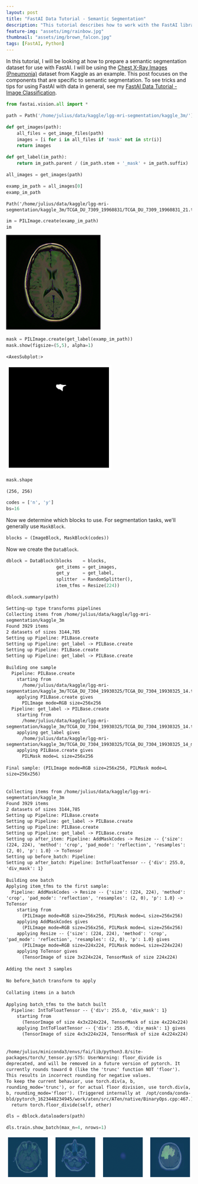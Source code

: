 ```yaml
---
layout: post
title: "FastAI Data Tutorial - Semantic Segmentation"
description: "This tutorial describes how to work with the FastAI library for semantic segmentation"
feature-img: "assets/img/rainbow.jpg"
thumbnail: "assets/img/brown_falcon.jpg"
tags: [FastAI, Python]
---
```


In this tutorial, I will be looking at how to prepare a semantic segmentation dataset for use with FastAI. I will be using the [Chest X-Ray Images (Pneumonia)](https://www.kaggle.com/paultimothymooney/chest-xray-pneumonia) dataset from Kaggle as an example. This post focuses on the components that are specific to semantic segmentation. To see tricks and tips for using FastAI with data in general, see my [FastAI Data Tutorial - Image Classification](https://jss367.github.io/fastai-data-tutorial-image-classification.html).


```python
from fastai.vision.all import *
```


```python
path = Path('/home/julius/data/kaggle/lgg-mri-segmentation/kaggle_3m/')
```


```python
def get_images(path):
    all_files = get_image_files(path)
    images = [i for i in all_files if 'mask' not in str(i)]
    return images
```


```python
def get_label(im_path):
    return im_path.parent / (im_path.stem + '_mask' + im_path.suffix)
```


```python
all_images = get_images(path)
```


```python
examp_im_path = all_images[0]
examp_im_path
```




    Path('/home/julius/data/kaggle/lgg-mri-segmentation/kaggle_3m/TCGA_DU_7309_19960831/TCGA_DU_7309_19960831_21.tif')




```python
im = PILImage.create(examp_im_path)
im
```




    
![png](2022-01-02-fastai-data-tutorial-semantic-segmentation_files/2022-01-02-fastai-data-tutorial-semantic-segmentation_8_0.png)
    




```python
mask = PILImage.create(get_label(examp_im_path))
mask.show(figsize=(5,5), alpha=1)
```




    <AxesSubplot:>




    
![png](2022-01-02-fastai-data-tutorial-semantic-segmentation_files/2022-01-02-fastai-data-tutorial-semantic-segmentation_9_1.png)
    



```python
mask.shape
```




    (256, 256)




```python
codes = ['n', 'y']
bs=16
```

Now we determine which blocks to use. For segmentation tasks, we'll generally use `MaskBlock`.


```python
blocks = (ImageBlock, MaskBlock(codes))
```

Now we create the `DataBlock`.


```python
dblock = DataBlock(blocks    = blocks,
                   get_items = get_images,
                   get_y     = get_label,
                   splitter  = RandomSplitter(),
                   item_tfms = Resize(224))
```


```python
dblock.summary(path)
```

    Setting-up type transforms pipelines
    Collecting items from /home/julius/data/kaggle/lgg-mri-segmentation/kaggle_3m
    Found 3929 items
    2 datasets of sizes 3144,785
    Setting up Pipeline: PILBase.create
    Setting up Pipeline: get_label -> PILBase.create
    Setting up Pipeline: PILBase.create
    Setting up Pipeline: get_label -> PILBase.create
    
    Building one sample
      Pipeline: PILBase.create
        starting from
          /home/julius/data/kaggle/lgg-mri-segmentation/kaggle_3m/TCGA_DU_7304_19930325/TCGA_DU_7304_19930325_14.tif
        applying PILBase.create gives
          PILImage mode=RGB size=256x256
      Pipeline: get_label -> PILBase.create
        starting from
          /home/julius/data/kaggle/lgg-mri-segmentation/kaggle_3m/TCGA_DU_7304_19930325/TCGA_DU_7304_19930325_14.tif
        applying get_label gives
          /home/julius/data/kaggle/lgg-mri-segmentation/kaggle_3m/TCGA_DU_7304_19930325/TCGA_DU_7304_19930325_14_mask.tif
        applying PILBase.create gives
          PILMask mode=L size=256x256
    
    Final sample: (PILImage mode=RGB size=256x256, PILMask mode=L size=256x256)
    
    
    Collecting items from /home/julius/data/kaggle/lgg-mri-segmentation/kaggle_3m
    Found 3929 items
    2 datasets of sizes 3144,785
    Setting up Pipeline: PILBase.create
    Setting up Pipeline: get_label -> PILBase.create
    Setting up Pipeline: PILBase.create
    Setting up Pipeline: get_label -> PILBase.create
    Setting up after_item: Pipeline: AddMaskCodes -> Resize -- {'size': (224, 224), 'method': 'crop', 'pad_mode': 'reflection', 'resamples': (2, 0), 'p': 1.0} -> ToTensor
    Setting up before_batch: Pipeline: 
    Setting up after_batch: Pipeline: IntToFloatTensor -- {'div': 255.0, 'div_mask': 1}
    
    Building one batch
    Applying item_tfms to the first sample:
      Pipeline: AddMaskCodes -> Resize -- {'size': (224, 224), 'method': 'crop', 'pad_mode': 'reflection', 'resamples': (2, 0), 'p': 1.0} -> ToTensor
        starting from
          (PILImage mode=RGB size=256x256, PILMask mode=L size=256x256)
        applying AddMaskCodes gives
          (PILImage mode=RGB size=256x256, PILMask mode=L size=256x256)
        applying Resize -- {'size': (224, 224), 'method': 'crop', 'pad_mode': 'reflection', 'resamples': (2, 0), 'p': 1.0} gives
          (PILImage mode=RGB size=224x224, PILMask mode=L size=224x224)
        applying ToTensor gives
          (TensorImage of size 3x224x224, TensorMask of size 224x224)
    
    Adding the next 3 samples
    
    No before_batch transform to apply
    
    Collating items in a batch
    
    Applying batch_tfms to the batch built
      Pipeline: IntToFloatTensor -- {'div': 255.0, 'div_mask': 1}
        starting from
          (TensorImage of size 4x3x224x224, TensorMask of size 4x224x224)
        applying IntToFloatTensor -- {'div': 255.0, 'div_mask': 1} gives
          (TensorImage of size 4x3x224x224, TensorMask of size 4x224x224)
    

    /home/julius/miniconda3/envs/fai/lib/python3.8/site-packages/torch/_tensor.py:575: UserWarning: floor_divide is deprecated, and will be removed in a future version of pytorch. It currently rounds toward 0 (like the 'trunc' function NOT 'floor'). This results in incorrect rounding for negative values.
    To keep the current behavior, use torch.div(a, b, rounding_mode='trunc'), or for actual floor division, use torch.div(a, b, rounding_mode='floor'). (Triggered internally at  /opt/conda/conda-bld/pytorch_1623448234945/work/aten/src/ATen/native/BinaryOps.cpp:467.)
      return torch.floor_divide(self, other)
    


```python
dls = dblock.dataloaders(path)

```


```python
dls.train.show_batch(max_n=4, nrows=1)

```


    
![png](2022-01-02-fastai-data-tutorial-semantic-segmentation_files/2022-01-02-fastai-data-tutorial-semantic-segmentation_18_0.png)
    

